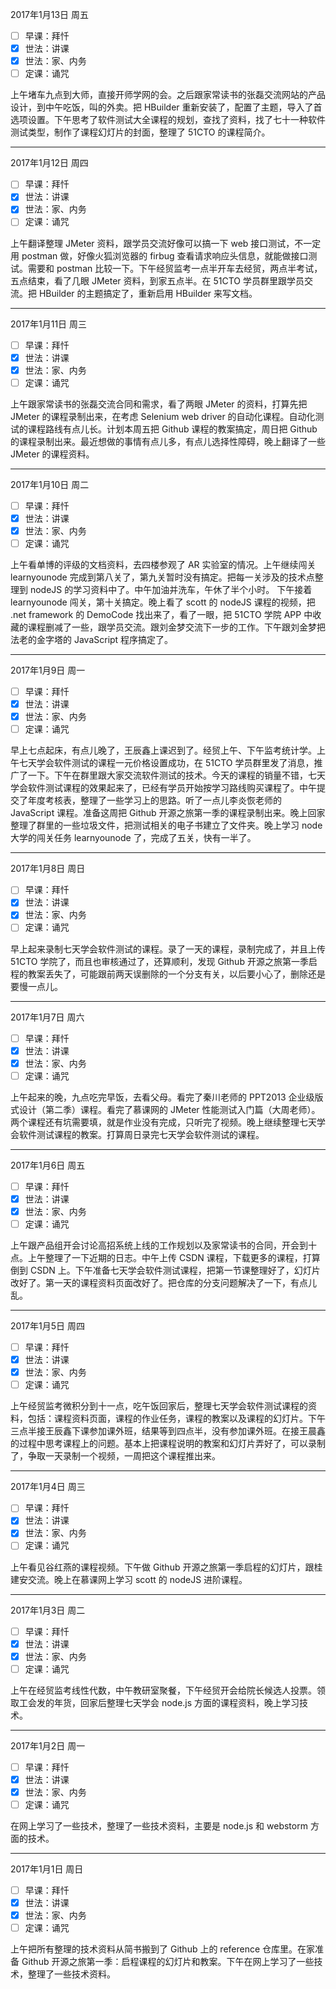 2017年1月13日 周五
- [ ] 早课：拜忏
- [x] 世法：讲课
- [x] 世法：家、内务
- [ ] 定课：诵咒

上午堵车九点到大师，直接开师学网的会。之后跟家常读书的张磊交流网站的产品设计，到中午吃饭，叫的外卖。把 HBuilder 重新安装了，配置了主题，导入了首选项设置。下午思考了软件测试大全课程的规划，查找了资料，找了七十一种软件测试类型，制作了课程幻灯片的封面，整理了 51CTO 的课程简介。

---
2017年1月12日 周四
- [ ] 早课：拜忏
- [x] 世法：讲课
- [x] 世法：家、内务
- [ ] 定课：诵咒

上午翻译整理 JMeter 资料，跟学员交流好像可以搞一下 web 接口测试，不一定用 postman 做，好像火狐浏览器的 firbug 查看请求响应头信息，就能做接口测试。需要和 postman 比较一下。下午经贸监考一点半开车去经贸，两点半考试，五点结束，看了几眼 JMeter 资料，到家五点半。在 51CTO 学员群里跟学员交流。把 HBuilder 的主题搞定了，重新启用 HBuilder 来写文档。

---
2017年1月11日 周三
- [ ] 早课：拜忏
- [x] 世法：讲课
- [x] 世法：家、内务
- [ ] 定课：诵咒

上午跟家常读书的张磊交流合同和需求，看了两眼 JMeter 的资料，打算先把 JMeter 的课程录制出来，在考虑 Selenium web driver 的自动化课程。自动化测试的课程路线有点儿长。计划本周五把 Github 课程的教案搞定，周日把 Github 的课程录制出来。最近想做的事情有点儿多，有点儿选择性障碍，晚上翻译了一些 JMeter 的课程资料。

---
2017年1月10日 周二
- [ ] 早课：拜忏
- [x] 世法：讲课
- [x] 世法：家、内务
- [ ] 定课：诵咒

上午看单博的评级的文档资料，去四楼参观了 AR 实验室的情况。上午继续闯关 learnyounode 完成到第八关了，第九关暂时没有搞定。把每一关涉及的技术点整理到 nodeJS 的学习资料中了。中午加油并洗车，午休了半个小时。 下午接着 learnyounode 闯关，第十关搞定。晚上看了 scott 的 nodeJS 课程的视频，把 .net framework 的 DemoCode 找出来了，看了一眼，把 51CTO 学院 APP 中收藏的课程删减了一些，跟学员交流。跟刘金梦交流下一步的工作。下午跟刘金梦把法老的金字塔的 JavaScript 程序搞定了。

---
2017年1月9日 周一
- [ ] 早课：拜忏
- [x] 世法：讲课
- [x] 世法：家、内务
- [ ] 定课：诵咒

早上七点起床，有点儿晚了，王辰鑫上课迟到了。经贸上午、下午监考统计学。上午七天学会软件测试的课程一元价格设置成功，在 51CTO 学员群里发了消息，推广了一下。下午在群里跟大家交流软件测试的技术。今天的课程的销量不错，七天学会软件测试课程的效果起来了，已经有学员开始按学习路线购买课程了。中午提交了年度考核表，整理了一些学习上的思路。听了一点儿李炎恢老师的 JavaScript 课程。准备这周把 Github 开源之旅第一季的课程录制出来。晚上回家整理了群里的一些垃圾文件，把测试相关的电子书建立了文件夹。晚上学习 node 大学的闯关任务 learnyounode 了，完成了五关，快有一半了。

---
2017年1月8日 周日
- [ ] 早课：拜忏
- [x] 世法：讲课
- [x] 世法：家、内务
- [ ] 定课：诵咒

早上起来录制七天学会软件测试的课程。录了一天的课程，录制完成了，并且上传 51CTO 学院了，而且也审核通过了，还算顺利，发现 Github 开源之旅第一季启程的教案丢失了，可能跟前两天误删除的一个分支有关，以后要小心了，删除还是要慢一点儿。

---
2017年1月7日 周六
- [ ] 早课：拜忏
- [x] 世法：讲课
- [x] 世法：家、内务
- [ ] 定课：诵咒

上午起来的晚，九点吃完早饭，去看父母。看完了秦川老师的 PPT2013 企业级版式设计（第二季）课程。看完了慕课网的 JMeter 性能测试入门篇（大周老师）。两个课程还有坑需要填，就是作业没有完成，只听完了视频。晚上继续整理七天学会软件测试课程的教案。打算周日录完七天学会软件测试的课程。

---
2017年1月6日 周五
- [ ] 早课：拜忏
- [x] 世法：讲课
- [x] 世法：家、内务
- [ ] 定课：诵咒

上午跟产品组开会讨论高招系统上线的工作规划以及家常读书的合同，开会到十点。上午整理了一下近期的日志。中午上传 CSDN 课程，下载更多的课程，打算倒到 CSDN 上。下午准备七天学会软件测试课程，把第一节课整理好了，幻灯片改好了。第一天的课程资料页面改好了。把仓库的分支问题解决了一下，有点儿乱。

---
2017年1月5日 周四
- [ ] 早课：拜忏
- [x] 世法：讲课
- [x] 世法：家、内务
- [ ] 定课：诵咒

上午经贸监考微积分到十一点，吃午饭回家后，整理七天学会软件测试课程的资料，包括：课程资料页面，课程的作业任务，课程的教案以及课程的幻灯片。下午三点半接王辰鑫下课参加课外班，结果等到四点半，没有参加课外班。在接王晨鑫的过程中思考课程上的问题。基本上把课程说明的教案和幻灯片弄好了，可以录制了，争取一天录制一个视频，一周把这个课程推出来。

---
2017年1月4日 周三
- [ ] 早课：拜忏
- [x] 世法：讲课
- [x] 世法：家、内务
- [ ] 定课：诵咒

上午看见谷红燕的课程视频。下午做 Github 开源之旅第一季启程的幻灯片，跟桂建安交流。晚上在慕课网上学习 scott 的 nodeJS 进阶课程。

---
2017年1月3日 周二
- [ ] 早课：拜忏
- [x] 世法：讲课
- [x] 世法：家、内务
- [ ] 定课：诵咒

上午在经贸监考线性代数，中午教研室聚餐，下午经贸开会给院长候选人投票。领取工会发的年货，回家后整理七天学会 node.js 方面的课程资料，晚上学习技术。

---
2017年1月2日 周一
- [ ] 早课：拜忏
- [x] 世法：讲课
- [x] 世法：家、内务
- [ ] 定课：诵咒

在网上学习了一些技术，整理了一些技术资料，主要是 node.js 和 webstorm 方面的技术。

---
2017年1月1日 周日
- [ ] 早课：拜忏
- [x] 世法：讲课
- [x] 世法：家、内务
- [ ] 定课：诵咒

上午把所有整理的技术资料从简书搬到了 Github 上的 reference 仓库里。在家准备 Github 开源之旅第一季：启程课程的幻灯片和教案。下午在网上学习了一些技术，整理了一些技术资料。
